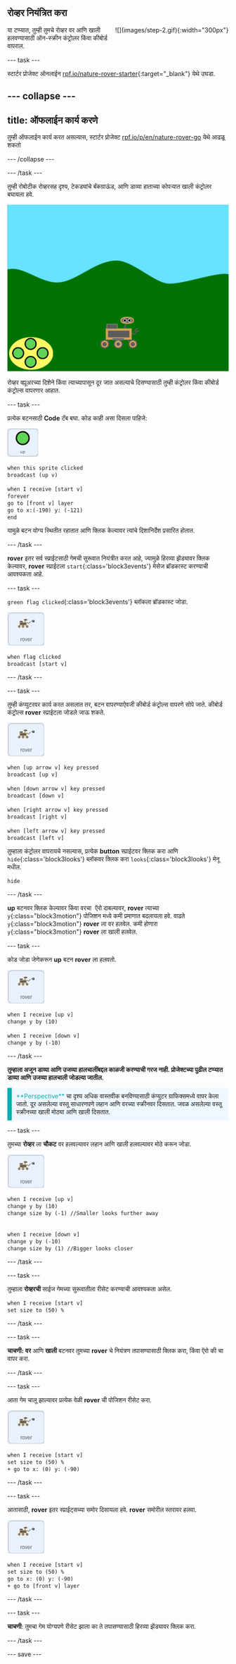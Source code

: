 ## रोव्हर नियंत्रित करा

<div style="display: flex; flex-wrap: wrap">
<div style="flex-basis: 200px; flex-grow: 1; margin-right: 15px;">
या टप्प्यात, तुम्ही तुमचे रोव्हर वर आणि खाली हलवण्यासाठी ऑन-स्क्रीन कंट्रोलर किंवा कीबोर्ड वापराल.
</div>
<div>
![](images/step-2.gif){:width="300px"}
</div>
</div>

--- task ---

स्टार्टर प्रोजेक्ट ऑनलाईन [rpf.io/nature-rover-starter](https://rpf.io/nature-rover-starter){:target="_blank"} येथे उघडा.

--- collapse ---
---
title: ऑफलाईन कार्य करणे
---

तुम्ही ऑफलाईन कार्य करत असल्यास, स्टार्टर प्रोजेक्ट [rpf.io/p/en/nature-rover-go](https://rpf.io/p/en/nature-rover-go) येथे आढळू शकतो

--- /collapse ---


--- /task ---

तुम्ही रोबोटीक रोव्हरसह दृश्य, टेकड्यांचे बॅकग्राऊंड, आणि डाव्या हाताच्या कोपऱ्यात खाली कंट्रोलर बघायला हवे.

![टेकड्या, मातीचा ढिगारा आणि रोबोट दाखवणारे भक्कम बॅकग्राऊंड.](images/starter-background.png)

रोव्हर व्ह्यूअरच्या दिशेने किंवा त्याच्यापासून दूर जात असल्याचे दिसण्यासाठी तुम्ही कंट्रोलर किंवा कीबोर्ड कंट्रोल्स वापरणार आहात.

--- task ---

प्रत्येक बटनसाठी **Code** टॅब बघा. कोड काही असा दिसला पाहिजे:

![up स्प्राईट.](images/up-sprite.png)

```blocks3
when this sprite clicked
broadcast (up v)

when I receive [start v]
forever
go to [front v] layer
go to x:(-190) y: (-121)
end
```

यामुळे बटन योग्य स्थितीत रहातात आणि क्लिक केल्यावर त्यांचे दिशानिर्देश प्रसारित होतात.

--- /task ---

**rover** इतर सर्व स्प्राईटसाठी गेमची सुरूवात नियंत्रीत करत आहे, ज्यामुळे हिरव्या झेंड्यावर क्लिक केल्यावर, **rover** स्प्राईटला `start`{:class='block3events'} मेसेज ब्रॉडकास्ट करण्याची आवश्यकता आहे.

--- task ---

`green flag clicked`{:class='block3events'} ब्लॉकला ब्रॉडकास्ट जोडा.

![rover स्प्राईट.](images/rover-sprite.png)

```blocks3
when flag clicked
broadcast [start v]
```

--- /task ---

--- task ---

तुम्ही कंप्युटरवर कार्य करत असलात तर, बटन वापरण्याऐवजी कीबोर्ड कंट्रोल्स वापरणे सोपे जाते. कीबोर्ड कंट्रोल्स **rover** स्प्राईटला जोडले जाऊ शकते.

![rover स्प्राईट.](images/rover-sprite.png)

```blocks3
when [up arrow v] key pressed
broadcast [up v]

when [down arrow v] key pressed
broadcast [down v]

when [right arrow v] key pressed
broadcast [right v]

when [left arrow v] key pressed
broadcast [left v]
```

तुम्हाला कंट्रोलर वापरायचे नसल्यास, प्रत्येक **button** स्प्राईटवर क्लिक करा आणि `hide`{:class='block3looks'} ब्लॉकवर क्लिक करा `looks`{:class='block3looks'} 
मेनू मधील.

```blocks3
hide
```

--- /task ---

**up** बटनवर क्लिक केल्यावर किंवा <kbd>वरचा ऍरो</kbd> दाबल्यावर, **rover** त्याच्या `y`{:class="block3motion"} पोजिशन मध्ये कमी प्रमाणात बदलायला हवे. वाढते `y`{:class="block3motion"} **rover** ला वर हलवेल. कमी होणारा `y`{:class="block3motion"} **rover** ला खाली हलवेल.

--- task ---

कोड जोडा जेणेकरून **up** बटन **rover** ला हलवतो.

![rover स्प्राईट.](images/rover-sprite.png)

```blocks3
when I receive [up v]
change y by (10)

when I receive [down v]
change y by (-10)
```

--- /task ---

**तुम्हाला अजून डाव्या आणि उजव्या हालचालींबद्दल काळजी करण्याची गरज नाही. प्रोजेक्टच्या पुढील टप्प्यात डाव्या आणि उजव्या हालचाली जोडल्या जातील.**

<p style="border-left: solid; border-width:10px; border-color: #0faeb0; background-color: aliceblue; padding: 10px;">
<span style="color: #0faeb0">**Perspective**</span> चा दृश्य अधिक वास्तवीक बनविण्यासाठी कंप्युटर ग्राफिक्समध्ये वापर केला जातो. दूर असलेल्या वस्तू साधारणपणे लहान आणि वरच्या स्क्रीनवर दिसतात. जवळ असलेल्या वस्तू स्क्रीनच्या खाली मोठ्या आणि खाली दिसतात.
</p>

--- task ---

तुमच्या **रोव्हर** ला **चौकट** वर हलवल्यावर लहान आणि खाली हलवल्यावर मोठे करून जोडा.

![rover स्प्राईट.](images/rover-sprite.png)

```blocks3
when I receive [up v]
change y by (10)
change size by (-1) //Smaller looks further away


when I receive [down v]
change y by (-10)
change size by (1) //Bigger looks closer
```

--- /task ---

--- task ---

तुम्हाला **रोव्हरची** साईज गेमच्या सुरूवातीला रीसेट करण्याची आवश्यकता असेल.

```blocks3
when I receive [start v]
set size to (50) %
```

--- /task ---


--- task ---

**चाचणी:** **वर** आणि **खाली** बटनवर तुमच्या **rover** चे नियंत्रण तपासण्यासाठी क्लिक करा, किंवा ऍरो की चा वापर करा.

--- /task ---

--- task ---

आता गेम चालू झाल्यावर प्रत्येक वेळी **rover** ची पोजिशन रीसेट करा.

![rover स्प्राईट.](images/rover-sprite.png)

```blocks3
when I receive [start v]
set size to (50) %
+ go to x: (0) y: (-90)
```

--- /task ---

--- task ---

आतासाठी, **rover** इतर स्प्राईट्सच्या समोर दिसायला हवे. **rover** समोरील स्तरावर हलवा.

![rover स्प्राईट.](images/rover-sprite.png)

```blocks3
when I receive [start v]
set size to (50) %
go to x: (0) y: (-90)
+ go to [front v] layer
```

--- /task ---

--- task ---

**चाचणी**: तुमचा गेम योग्यपणे रीसेट झाला का ते तपासण्यासाठी हिरव्या झेंड्यावर क्लिक करा.

--- /task ---

--- save ---
